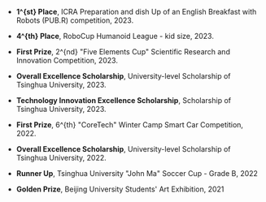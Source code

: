 
- **1^{st} Place**, ICRA Preparation and dish Up of an English Breakfast with Robots (PUB.R) competition, 2023.

- **4^{th} Place**, RoboCup Humanoid League - kid size, 2023.

- **First Prize**, 2^{nd} "Five Elements Cup" Scientific Research and Innovation Competition, 2023.

- **Overall Excellence Scholarship**, University-level Scholarship of Tsinghua University, 2023.

- **Technology Innovation Excellence Scholarship**, Scholarship of Tsinghua University, 2023.

- **First Prize**, 6^{th} "CoreTech" Winter Camp Smart Car Competition, 2022.

- **Overall Excellence Scholarship**, University-level Scholarship of Tsinghua University, 2022.



- **Runner Up**, Tsinghua University "John Ma" Soccer Cup - Grade B, 2022

- **Golden Prize**, Beijing University Students' Art Exhibition, 2021

